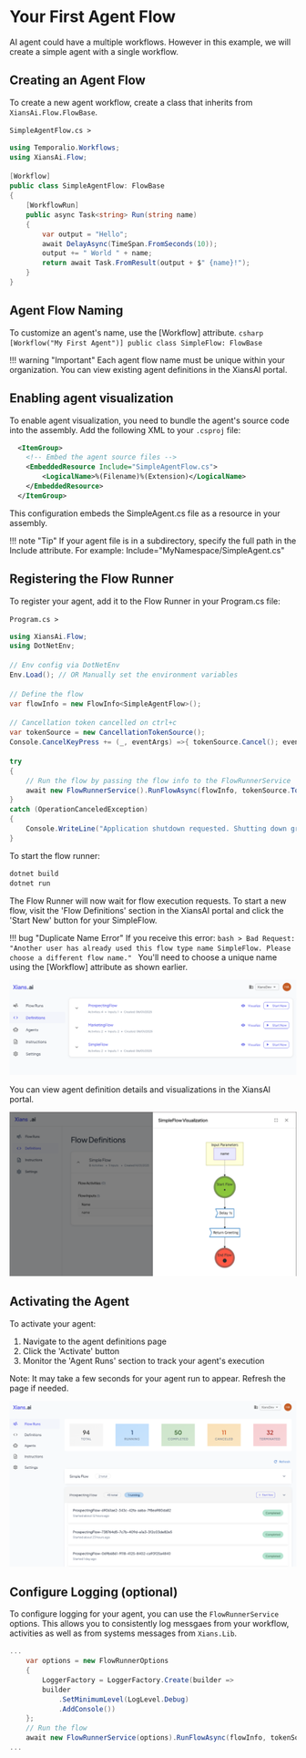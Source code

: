 # Your First Agent Flow

AI agent could have a multiple workflows. However in this example, we will create a simple agent with a single workflow.

## Creating an Agent Flow

To create a new agent workflow, create a class that inherits from `XiansAi.Flow.FlowBase`.

`SimpleAgentFlow.cs >`

```csharp
using Temporalio.Workflows;
using XiansAi.Flow;

[Workflow]
public class SimpleAgentFlow: FlowBase
{
    [WorkflowRun]
    public async Task<string> Run(string name)
    {
        var output = "Hello";
        await DelayAsync(TimeSpan.FromSeconds(10));
        output += " World " + name;
        return await Task.FromResult(output + $" {name}!");
    }
}
```

## Agent Flow Naming

To customize an agent's name, use the [Workflow] attribute.
    ```csharp
    [Workflow("My First Agent")]
    public class SimpleFlow: FlowBase
    ```

!!! warning "Important"
    Each agent flow name must be unique within your organization. You can view existing agent definitions in the XiansAI portal.

## Enabling agent visualization

To enable agent visualization, you need to bundle the agent's source code into the assembly. Add the following XML to your `.csproj` file:

```xml
  <ItemGroup>
    <!-- Embed the agent source files -->
    <EmbeddedResource Include="SimpleAgentFlow.cs">
        <LogicalName>%(Filename)%(Extension)</LogicalName>
    </EmbeddedResource>
  </ItemGroup>
```

This configuration embeds the SimpleAgent.cs file as a resource in your assembly.

!!! note "Tip"
    If your agent file is in a subdirectory, specify the full path in the Include attribute. For example: Include="MyNamespace/SimpleAgent.cs"

## Registering the Flow Runner

To register your agent, add it to the Flow Runner in your Program.cs file:

`Program.cs >`

```csharp
using XiansAi.Flow;
using DotNetEnv;

// Env config via DotNetEnv
Env.Load(); // OR Manually set the environment variables

// Define the flow
var flowInfo = new FlowInfo<SimpleAgentFlow>();

// Cancellation token cancelled on ctrl+c
var tokenSource = new CancellationTokenSource();
Console.CancelKeyPress += (_, eventArgs) =>{ tokenSource.Cancel(); eventArgs.Cancel = true;};

try
{
    // Run the flow by passing the flow info to the FlowRunnerService
    await new FlowRunnerService().RunFlowAsync(flowInfo, tokenSource.Token);
}
catch (OperationCanceledException)
{
    Console.WriteLine("Application shutdown requested. Shutting down gracefully...");
}

```

To start the flow runner:

```bash
dotnet build    
dotnet run
```

The Flow Runner will now wait for flow execution requests. To start a new flow, visit the 'Flow Definitions' section in the XiansAI portal and click the 'Start New' button for your SimpleFlow.

!!! bug "Duplicate Name Error"
    If you receive this error:
    ```bash
    > Bad Request: "Another user has already used this flow type name SimpleFlow. Please choose a different flow name."
    ```
    You'll need to choose a unique name using the [Workflow] attribute as shown earlier.

![Start New Agent Run](../images/start-new-flow.png)

You can view agent definition details and visualizations in the XiansAI portal.

![Agent Definition Details](../images/flow-visualization.png)

## Activating the Agent

To activate your agent:

1. Navigate to the agent definitions page
2. Click the 'Activate' button
3. Monitor the 'Agent Runs' section to track your agent's execution

Note: It may take a few seconds for your agent run to appear. Refresh the page if needed.

![Agent Runs](../images/flow-runs.png)

## Configure Logging (optional)

To configure logging for your agent, you can use the `FlowRunnerService` options. This allows you to consistently log messgaes from your workflow, activities as well as from systems messages from `Xians.Lib`.

```csharp
...
    var options = new FlowRunnerOptions
    {
        LoggerFactory = LoggerFactory.Create(builder =>
        builder
            .SetMinimumLevel(LogLevel.Debug)
            .AddConsole())
    };
    // Run the flow 
    await new FlowRunnerService(options).RunFlowAsync(flowInfo, tokenSource.Token);
...
```
